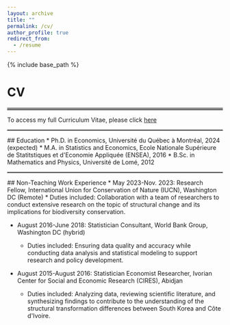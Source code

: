 ```yaml
---
layout: archive
title: ""
permalink: /cv/
author_profile: true
redirect_from:
  - /resume
---
```


{% include base_path %}
# CV
<hr style="border-top: 5px solid #8c8b8b; width:100%;">
To access my full Curriculum Vitae, please click <a href="http://avoumatsodo.github.io/files/CV_Komla.pdf" target="_blank">here</a>

<hr style="border-top: 2px solid #8c8b8b; width:100%;">
## Education
* Ph.D. in Economics, Université du Québec à Montréal, 2024 (expected)
* M.A.  in Statistics and Economics, Ecole Nationale Supérieure de Statitstiques et d'Economie Appliquée (ENSEA), 2016
* B.Sc. in Mathematics and Physics, Université de Lomé, 2012

<hr style="border-top: 2px solid #8c8b8b; width:100%;">
## Non-Teaching Work Experience
* May 2023-Nov. 2023: Research Fellow, International Union for Conservation of Nature (IUCN), Washington DC (Remote)
  * Duties included: Collaboration with a team of researchers to conduct extensive research on the topic of structural change and its implications for biodiversity conservation.
  <!-- * Supervisor: Juha Siikamäki -->

* August 2016-June 2018: Statistician Consultant, World Bank Group, Washington DC (hybrid)
  * Duties included: Ensuring data quality and accuracy while conducting data analysis and statistical modeling to support research and policy development.
  <!-- * Supervisor: Aly Sanoh -->

* August 2015-August 2016: Statistician Economist Researcher, Ivorian Center for Social and Economic Research (CIRES), Abidjan 
  * Duties included: Analyzing data, reviewing scientific literature, and synthesizing findings to contribute to the understanding of the structural transformation differences between South Korea and Côte d'Ivoire.
 <!-- * Supervisor: José Coffie N'guessan -->
  
<!-- Publications -->
<!-- ====== -->

    

<!-- Teaching -->
<!-- ====== -->

  
    
  


